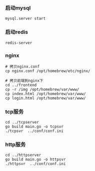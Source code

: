 
### 启动mysql
```shell
mysql.server start
```

### 启动redis
```shell
redis-server
```

### nginx
```shell
# 拷贝nginx.conf
cp nginx.conf /opt/homebrew/etc/nginx/

# 拷贝前端到nginx下
cd ../frontend
cp -r /img /opt/homebrew/var/www/
cp index.html /opt/homebrew/var/www/
cp login.html /opt/homebrew/var/www/
```

### tcp服务
```shell
cd ../tcpserver
go build main.go -o tcpsvr
./tcpsvr  ../conf/conf.ini
```

### http服务
```shell
cd ../httpserver
go build main.go -o httpsvr
./httpsvr  ../conf/conf.ini
```